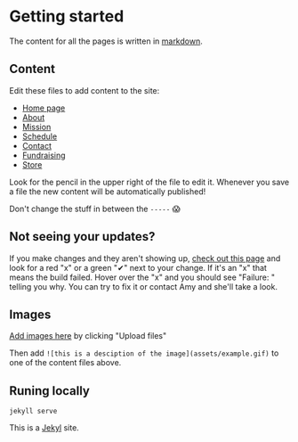 # Getting started

The content for all the pages is written in [markdown](https://github.com/adam-p/markdown-here/wiki/Markdown-Cheatsheet).

## Content

Edit these files to add content to the site:

* [Home page](index.md)
* [About](about.md)
* [Mission](mission.md)
* [Schedule](schedule.md)
* [Contact](contact.md)
* [Fundraising](fundraising.md)
* [Store](store.md)

Look for the pencil in the upper right of the file to edit it.
Whenever you save a file the new content will be automatically published!

Don't change the stuff in between the `-----` 😱

## Not seeing your updates?

If you make changes and they aren't showing up, [check out this page](https://github.com/imightbeamy/popgym/commits/master) and look for a red "x" or a green "✔" next to your change. If it's an "x" that means the build failed. Hover over the "x" and you should see "Failure: <error message>" telling you why. You can try to fix it or contact Amy and she'll take a look.

## Images

[Add images here](assets) by clicking "Upload files"

Then add `![this is a desciption of the image](assets/example.gif)` to one of the content files above.

## Runing locally

`jekyll serve`

This is a [Jekyl](https://jekyllrb.com/) site.

